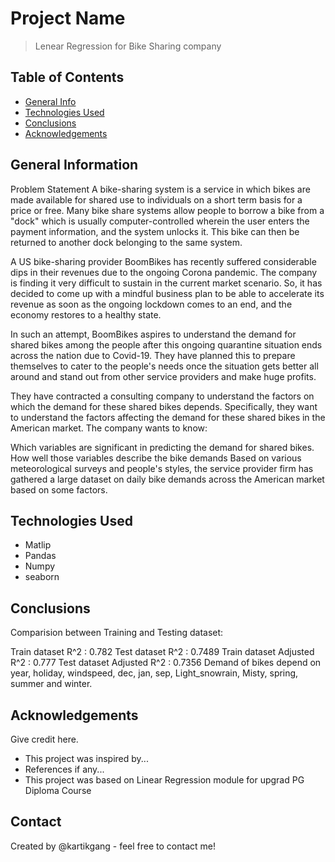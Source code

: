 # Project Name
> Lenear Regression for Bike Sharing company


## Table of Contents
* [General Info](#general-information)
* [Technologies Used](#technologies-used)
* [Conclusions](#conclusions)
* [Acknowledgements](#acknowledgements)



## General Information
Problem Statement
A bike-sharing system is a service in which bikes are made available for shared use to individuals on a short term basis for a price or free. 
Many bike share systems allow people to borrow a bike from a "dock" which is usually computer-controlled wherein the user enters the payment information, and the system unlocks it. 
This bike can then be returned to another dock belonging to the same system.


A US bike-sharing provider BoomBikes has recently suffered considerable dips in their revenues due to the ongoing Corona pandemic. 
The company is finding it very difficult to sustain in the current market scenario. 
So, it has decided to come up with a mindful business plan to be able to accelerate its revenue as soon as the ongoing lockdown comes to an end, and the economy restores to a healthy state. 

In such an attempt, BoomBikes aspires to understand the demand for shared bikes among the people after this ongoing quarantine situation ends across the nation due to Covid-19. 
They have planned this to prepare themselves to cater to the people's needs once the situation gets better all around and stand out from other service providers and make huge profits.

They have contracted a consulting company to understand the factors on which the demand for these shared bikes depends. 
Specifically, they want to understand the factors affecting the demand for these shared bikes in the American market. The company wants to know:

Which variables are significant in predicting the demand for shared bikes.
How well those variables describe the bike demands
Based on various meteorological surveys and people's styles, the service provider firm has gathered a large dataset on daily bike demands across the American market based on some factors. 



## Technologies Used
- Matlip
- Pandas
- Numpy
- seaborn


## Conclusions
Comparision between Training and Testing dataset:

Train dataset R^2 : 0.782
Test dataset R^2 : 0.7489
Train dataset Adjusted R^2 : 0.777
Test dataset Adjusted R^2 : 0.7356
Demand of bikes depend on year, holiday, windspeed, dec, jan, sep, Light_snowrain, Misty, spring, summer and winter.






## Acknowledgements
Give credit here.
- This project was inspired by...
- References if any...
- This project was based on Linear Regression module for upgrad PG Diploma Course


## Contact
Created by @kartikgang - feel free to contact me!
